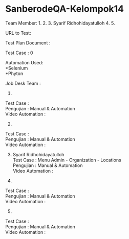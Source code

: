 # SanberodeQA-Kelompok14

Team Member:
1. 
2. 
3. Syarif Ridhohidayatulloh
4. 
5. 
 
URL to Test: 

Test Plan Document :  <br>

Test Case : 0 <br>

Automation Used:<br>
*Selenium<br>
*Phyton<br>

Job Desk Team :
1.  <br>
Test Case : <br>
Pengujian : Manual & Automation <br>
Video Automation : 

2. <br>
Test Case : <br>
Pengujian : Manual & Automation <br>
Video Automation : 

3. Syarif Ridhohidayatulloh <br>
Test Case : Menu Admin - Organization - Locations  <br>
Pengujian : Manual & Automation <br>
Video Automation : 

4.  <br>
Test Case :  <br>
Pengujian : Manual & Automation <br>
Video Automation : 

5.  <br>
Test Case :  <br>
Pengujian : Manual & Automation <br>
Video Automation : 
